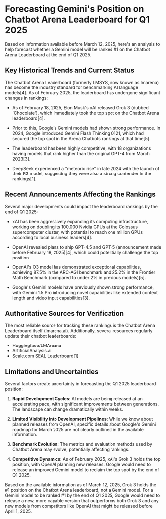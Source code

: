 # Forecasting Gemini's Position on Chatbot Arena Leaderboard for Q1 2025

Based on information available before March 12, 2025, here's an analysis to help forecast whether a Gemini model will be ranked #1 on the Chatbot Arena Leaderboard at the end of Q1 2025.

## Key Historical Trends and Current Status

The Chatbot Arena Leaderboard (formerly LMSYS, now known as lmarena) has become the industry standard for benchmarking AI language models[4]. As of February 2025, the leaderboard has undergone significant changes in rankings:

- As of February 18, 2025, Elon Musk's xAI released Grok 3 (dubbed 'Chocolate'), which immediately took the top spot on the Chatbot Arena leaderboard[4].

- Prior to this, Google's Gemini models had shown strong performance. In 2024, Google introduced Gemini Flash Thinking 0121, which had secured the top spot in the Arena Chatbots rankings at that time[5].

- The leaderboard has been highly competitive, with 18 organizations having models that rank higher than the original GPT-4 from March 2023[3].

- DeepSeek experienced a "meteoric rise" in late 2024 with the launch of their R3 model, suggesting they were also a strong contender in the rankings[1].

## Recent Announcements Affecting the Rankings

Several major developments could impact the leaderboard rankings by the end of Q1 2025:

- xAI has been aggressively expanding its computing infrastructure, working on doubling its 100,000 Nvidia GPUs at the Colossus supercomputer cluster, with potential to reach one million GPUs according to local business leaders[4].

- OpenAI revealed plans to ship GPT-4.5 and GPT-5 (announcement made before February 18, 2025)[4], which could potentially challenge the top position.

- OpenAI's O3 model has demonstrated exceptional capabilities, achieving 87.5% in the ARC-AGI benchmark and 25.2% in the Frontier Math Benchmark (compared to under 2% in previous models)[5].

- Google's Gemini models have previously shown strong performance, with Gemini 1.5 Pro introducing novel capabilities like extended context length and video input capabilities[3].

## Authoritative Sources for Verification

The most reliable source for tracking these rankings is the Chatbot Arena Leaderboard itself (lmarena.ai). Additionally, several resources regularly update their chatbot leaderboards:

- Huggingface/LMAreana
- ArtificialAnalysis.ai
- Scale.com SEAL Leaderboard[1]

## Limitations and Uncertainties

Several factors create uncertainty in forecasting the Q1 2025 leaderboard position:

1. **Rapid Development Cycles**: AI models are being released at an accelerating pace, with significant improvements between generations. The landscape can change dramatically within weeks.

2. **Limited Visibility into Development Pipelines**: While we know about planned releases from OpenAI, specific details about Google's Gemini roadmap for March 2025 are not clearly outlined in the available information.

3. **Benchmark Evolution**: The metrics and evaluation methods used by Chatbot Arena may evolve, potentially affecting rankings.

4. **Competitive Dynamics**: As of February 2025, xAI's Grok 3 holds the top position, with OpenAI planning new releases. Google would need to release an improved Gemini model to reclaim the top spot by the end of Q1 2025.

Based on the available information as of March 12, 2025, Grok 3 holds the #1 position on the Chatbot Arena leaderboard, not a Gemini model. For a Gemini model to be ranked #1 by the end of Q1 2025, Google would need to release a new, more capable version that outperforms both Grok 3 and any new models from competitors like OpenAI that might be released before April 1, 2025.
